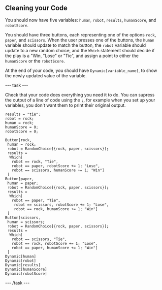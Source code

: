 ## Cleaning your Code

You should now have five variables: `human`, `robot`, `results`, `humanScore`, and `robotScore`.

You should have three buttons, each representing one of the options `rock`, `paper`, and `scissors`. When the user presses one of the buttons, the `human` variable should update to match the button, the `robot` variable should update to a new random choice, and the `Which` statement should decide if the play is a "Win, "Lose" or "Tie", and assign a point to either the `humanScore` or the `robotScore`.

At the end of your code, you should have `Dynamic[variable_name]`, to show the newly updated value of the variable.

--- task ---

Check that your code does everything you need it to do.
You can supress the output of a line of code using the `;`, for example when you set up your variables, you don't want them to print their original output.

```
results = "tie";
robot = rock;
human = rock;
humanScore = 0;
robotScore = 0;

Button[rock,
 human = rock;
 robot = RandomChoice[{rock, paper, scissors}];
 results =
  Which[
   robot == rock, "Tie",
   robot == paper, robotScore += 1; "Lose",
   robot == scissors, humanScore += 1; "Win"]
 ]
Button[paper,
 human = paper;
 robot = RandomChoice[{rock, paper, scissors}];
 results =
  Which[
   robot == paper, "Tie",
    robot == scissors, robotScore += 1; "Lose",
    robot == rock, humanScore += 1; "Win"]
 ]
Button[scissors,
 human = scissors;
 robot = RandomChoice[{rock, paper, scissors}];
 results =
  Which[
   robot == scissors, "Tie",
   robot == rock, robotScore += 1; "Lose",
   robot == paper, humanScore += 1; "Win"]
 ]
Dynamic[human]
Dynamic[robot]
Dynamic[results]
Dynamic[humanScore]
Dynamic[robotScore]

```

--- /task ---

